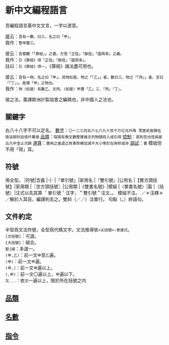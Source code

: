 # 新中文編程語言

吾編程語言基中文文言，一字以達意。

[彼](https://github.com/wenyan-lang/wiki/blob/master/Syntax-Cheatsheet.md)云：`吾有一數。曰三。名之曰「甲」。`\
我作：`整甲置三。`

彼云：`吾嘗觀「「算經」」之書。方悟「正弦」「餘弦」「圓周率」之義。`\
我作：`引《算經》得「正弦」「餘弦」「圓周率」。`\
註曰：`引《算經》得一`，《算經》諸法盡可用也。

彼云：`吾有一物。名之曰「甲」。其物如是。物之「「乙」」者。數曰三。物之「「丙」」者。言曰「「丁」」。是謂「甲」之物也。`\
我作：`物〈如是〉有數乙、文丙。〈如是〉甲置「乙」三、「丙」『丁』。`

彼之法，蓋譯歐洲計製協會之編碼也，非中國人之法也。

## 關鍵字
右八十八字不可以定名。
[數字](./expressions.md)：`〇一二三四五六七八九十百千万亿兆升降 零壹貳叁肆伍陸柒捌玖拾佰仟萬億`
[品類](./types.md)：`陰陽有無爻數整實複文列物類術入成引得`
[控制](./statements.md)：`若則否也恆爲是云凡中至止次歸`
[運算](./types.md)：`置用之進退正負乘除模加減不大小等於在與抑或非`
[調試](./statements.md)：`書`
模組但不用「得」耳。

## 符號
用全型。
|符號|含義
|-|-
|「單引號」|家用名
|『雙引號』|公用名
|【實方頭括號】|家用類
|〖空方頭括號〗|公用類
|《雙書名號》|模組
|〈單書名號〉|篇
|（括號）|注式以先其算
＇單引號＇注字，＂雙引號＂注文，。
模組不注。
／＊注釋＊／解於人耳目，編譯則去之。雙斜（／／）注單行。
句點（。）終語句。

## 文件約定
半型爲文法符號，全型爲代碼文字。文法推導依`<尖括號>:表達式`。\
`[方括號]`：可選。\
`{大括號}`：組合。\
`竪|綫`：多選一。\
`(甲,乙)`：前一文`甲`至`乙`遍。\
`(甲)`：前一文`甲`遍。\
`(甲,)`：前一文`甲`遍以上。\
`(,甲)`：前一文〇遍以上，`甲`遍以下。\
`文...`：依`文`一遍以上，限於所在括號之内

## [品類](./types.md)
## [名數](./expressions.md)
## [指令](./statements.md)
